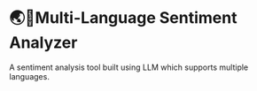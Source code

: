 # 🌏💬Multi-Language Sentiment Analyzer
A sentiment analysis tool built using LLM which supports multiple languages.
